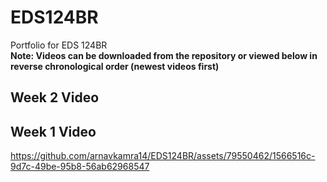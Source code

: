 # EDS124BR
Portfolio for EDS 124BR
<br>
**Note: Videos can be downloaded from the repository or viewed below in reverse chronological order (newest videos first)**

## Week 2 Video

## Week 1 Video
https://github.com/arnavkamra14/EDS124BR/assets/79550462/1566516c-9d7c-49be-95b8-56ab62968547


